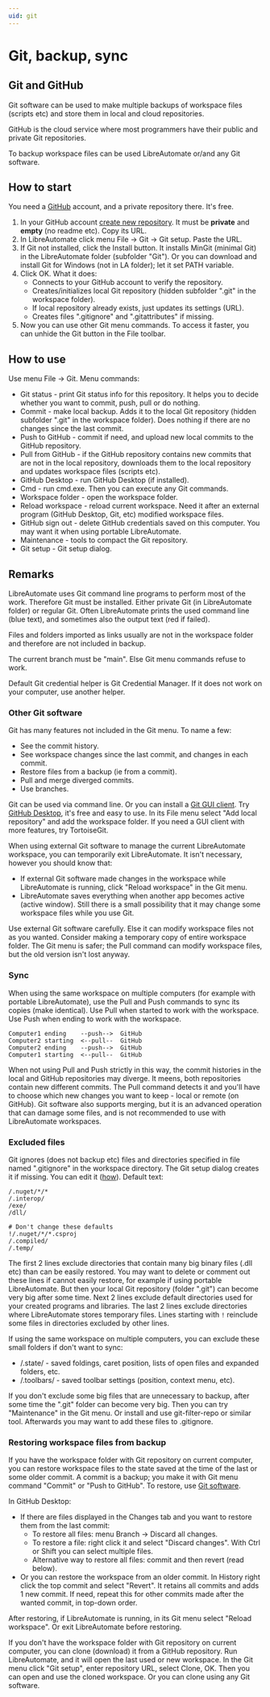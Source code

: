 ```yaml
---
uid: git
---
```


# Git, backup, sync

## Git and GitHub

Git software can be used to make multiple backups of workspace files (scripts etc) and store them in local and cloud repositories.

GitHub is the cloud service where most programmers have their public and private Git repositories.

To backup workspace files can be used LibreAutomate or/and any Git software.

## How to start

You need a [GitHub](https://github.com/) account, and a private repository there. It's free.

1. In your GitHub account [create new repository](https://github.com/new). It must be **private** and **empty** (no readme etc). Copy its URL.
2. In LibreAutomate click menu File -> Git -> Git setup. Paste the URL.
3. If Git not installed, click the Install button. It installs MinGit (minimal Git) in the LibreAutomate folder (subfolder "Git"). Or you can download and install Git for Windows (not in LA folder); let it set PATH variable.
4. Click OK. What it does:
    - Connects to your GitHub account to verify the repository.
    - Creates/initializes local Git repository (hidden subfolder ".git" in the workspace folder).
    - If local repository already exists, just updates its settings (URL).
    - Creates files ".gitignore" and ".gitattributes" if missing.
5. Now you can use other Git menu commands. To access it faster, you can unhide the Git button in the File toolbar.

## How to use

Use menu File -> Git. Menu commands:

- Git status - print Git status info for this repository. It helps you to decide whether you want to commit, push, pull or do nothing.
- Commit - make local backup. Adds it to the local Git repository (hidden subfolder ".git" in the workspace folder). Does nothing if there are no changes since the last commit.
- Push to GitHub - commit if need, and upload new local commits to the GitHub repository.
- Pull from GitHub - if the GitHub repository contains new commits that are not in the local repository, downloads them to the local repository and updates workspace files (scripts etc).
- GitHub Desktop - run GitHub Desktop (if installed).
- Cmd - run cmd.exe. Then you can execute any Git commands.
- Workspace folder - open the workspace folder.
- Reload workspace - reload current workspace. Need it after an external program (GitHub Desktop, Git, etc) modified workspace files.
- GitHub sign out - delete GitHub credentials saved on this computer. You may want it when using portable LibreAutomate.
- Maintenance - tools to compact the Git repository.
- Git setup - Git setup dialog.

## Remarks

LibreAutomate uses Git command line programs to perform most of the work. Therefore Git must be installed. Either private Git (in LibreAutomate folder) or regular Git. Often LibreAutomate prints the used command line (blue text), and sometimes also the output text (red if failed).

Files and folders imported as links usually are not in the workspace folder and therefore are not included in backup.

The current branch must be "main". Else Git menu commands refuse to work.

Default Git credential helper is Git Credential Manager. If it does not work on your computer, use another helper.

### Other Git software

Git has many features not included in the Git menu. To name a few:
- See the commit history.
- See workspace changes since the last commit, and changes in each commit.
- Restore files from a backup (ie from a commit).
- Pull and merge diverged commits.
- Use branches.

Git can be used via command line. Or you can install a [Git GUI client](https://git-scm.com/downloads/guis). Try [GitHub Desktop](https://desktop.github.com/), it's free and easy to use. In its File menu select "Add local repository" and add the workspace folder. If you need a GUI client with more features, try TortoiseGit.

When using external Git software to manage the current LibreAutomate workspace, you can temporarily exit LibreAutomate. It isn't necessary, however you should know that:
- If external Git software made changes in the workspace while LibreAutomate is running, click "Reload workspace" in the Git menu.
- LibreAutomate saves everything when another app becomes active (active window). Still there is a small possibility that it may change some workspace files while you use Git.

Use external Git software carefully. Else it can modify workspace files not as you wanted. Consider making a temporary copy of entire workspace folder. The Git menu is safer; the Pull command can modify workspace files, but the old version isn't lost anyway.

### Sync

When using the same workspace on multiple computers (for example with portable LibreAutomate), use the Pull and Push commands to sync its copies (make identical). Use Pull when started to work with the workspace. Use Push when ending to work with the workspace.

```
Computer1 ending    --push-->  GitHub
Computer2 starting  <--pull--  GitHub
Computer2 ending    --push-->  GitHub
Computer1 starting  <--pull--  GitHub
```

When not using Pull and Push strictly in this way, the commit histories in the local and GitHub repositories may diverge. It meens, both repositories contain new different commits. The Pull command detects it and you'll have to choose which new changes you want to keep - local or remote (on GitHub). Git software also supports merging, but it is an advanced operation that can damage some files, and is not recommended to use with LibreAutomate workspaces.

### Excluded files

Git ignores (does not backup etc) files and directories specified in file named ".gitignore" in the workspace directory. The Git setup dialog creates it if missing. You can edit it ([how](https://www.google.com/search?q=.gitignore)). Default text:

```
/.nuget/*/*
/.interop/
/exe/
/dll/

# Don't change these defaults
!/.nuget/*/*.csproj
/.compiled/
/.temp/

```

The first 2 lines exclude directories that contain many big binary files (.dll etc) than can be easily restored. You may want to delete or comment out these lines if cannot easily restore, for example if using portable LibreAutomate. But then your local Git repository (folder ".git") can become very big after some time. Next 2 lines exclude default directories used for your created programs and libraries. The last 2 lines exclude directories where LibreAutomate stores temporary files. Lines starting with `!` reinclude some files in directories excluded by other lines.

If using the same workspace on multiple computers, you can exclude these small folders if don't want to sync:
- /.state/ - saved foldings, caret position, lists of open files and expanded folders, etc.
- /.toolbars/ - saved toolbar settings (position, context menu, etc).

If you don't exclude some big files that are unnecessary to backup, after some time the ".git" folder can become very big. Then you can try "Maintenance" in the Git menu. Or install and use git-filter-repo or similar tool. Afterwards you may want to add these files to .gitignore.

### Restoring workspace files from backup

If you have the workspace folder with Git repository on current computer, you can restore workspace files to the state saved at the time of the last or some older commit. A commit is a backup; you make it with Git menu command "Commit" or "Push to GitHub". To restore, use [Git software](#other-git-software).

In GitHub Desktop:
- If there are files displayed in the Changes tab and you want to restore them from the last commit:
    - To restore all files: menu Branch -> Discard all changes.
    - To restore a file: right click it and select "Discard changes". With Ctrl or Shift you can select multiple files.
    - Alternative way to restore all files: commit and then revert (read below).
- Or you can restore the workspace from an older commit. In History right click the top commit and select "Revert". It retains all commits and adds 1 new commit. If need, repeat this for other commits made after the wanted commit, in top-down order.

After restoring, if LibreAutomate is running, in its Git menu select "Reload workspace". Or exit LibreAutomate before restoring.

If you don't have the workspace folder with Git repository on current computer, you can clone (download) it from a GitHub repository. Run LibreAutomate, and it will open the last used or new workspace. In the Git menu click "Git setup", enter repository URL, select Clone, OK. Then you can open and use the cloned workspace. Or you can clone using any Git software.
